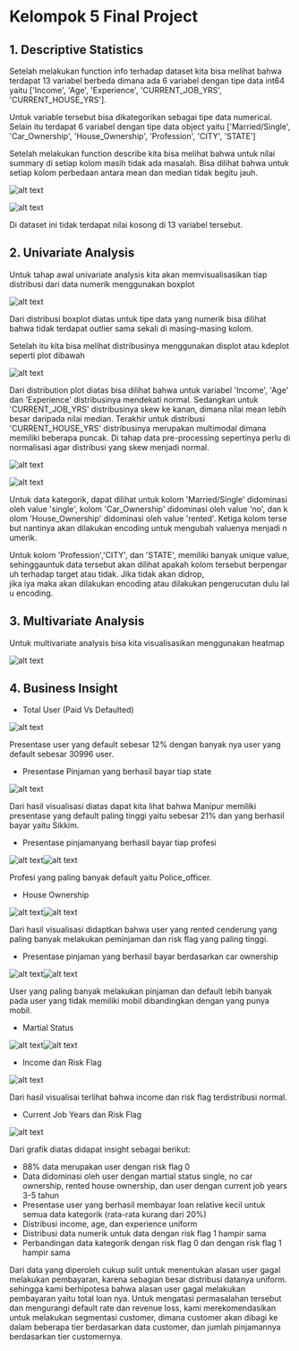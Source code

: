 # Kelompok 5 Final Project

## 1. Descriptive Statistics

Setelah melakukan function info terhadap dataset kita bisa melihat bahwa terdapat 13 variabel berbeda dimana ada 6 variabel dengan tipe data int64 yaitu ['Income', 'Age', 'Experience', 'CURRENT_JOB_YRS', 'CURRENT_HOUSE_YRS']. 

Untuk variable tersebut bisa dikategorikan sebagai tipe data numerical. Selain itu terdapat 6 variabel dengan tipe data object yaitu ['Married/Single', 'Car_Ownership', 'House_Ownership', 'Profession', 'CITY', 'STATE']

Setelah melakukan function describe kita bisa melihat bahwa untuk nilai summary di setiap kolom masih tidak ada masalah. Bisa dilihat bahwa untuk setiap kolom perbedaan antara mean dan median tidak begitu jauh.

![alt text](https://github.com/drestantav/raka_project_repo/blob/main/gambar/p1.png)

![alt text](https://github.com/drestantav/raka_project_repo/blob/main/gambar/p2.png)

Di dataset ini tidak terdapat nilai kosong di 13 variabel tersebut.

## 2. Univariate Analysis

Untuk tahap awal univariate analysis kita akan memvisualisasikan tiap distribusi dari data numerik menggunakan boxplot

![alt text](https://github.com/drestantav/raka_project_repo/blob/main/gambar/p3.png)

Dari distribusi boxplot diatas untuk tipe data yang numerik bisa dilihat bahwa tidak terdapat outlier sama sekali di masing-masing kolom. 

Setelah itu kita bisa melihat distribusinya menggunakan displot atau kdeplot seperti plot dibawah

![alt text](https://github.com/drestantav/raka_project_repo/blob/main/gambar/p4.png)

Dari distribution plot diatas bisa dilihat bahwa untuk variabel 'Income', 'Age' dan 'Experience' distribusinya mendekati normal. Sedangkan untuk 'CURRENT\_JOB\_YRS' distribusinya skew ke kanan, dimana nilai mean lebih besar daripada nilai median. Terakhir untuk distribusi 'CURRENT\_HOUSE\_YRS' distribusinya merupakan multimodal dimana memiliki beberapa puncak. Di tahap data pre-processing sepertinya perlu di normalisasi agar distribusi yang skew menjadi normal.

![alt text](https://github.com/drestantav/raka_project_repo/blob/main/gambar/p5.png)

![alt text](https://github.com/drestantav/raka_project_repo/blob/main/gambar/p6.png)

Untuk data kategorik, dapat dilihat untuk kolom 'Married/Single' didominasi oleh value 'single', kolom 'Car\_Ownership' didominasi oleh value 'no', dan kolom 'House\_Ownership' didominasi oleh value 'rented'. Ketiga kolom tersebut nantinya akan dilakukan encoding untuk mengubah valuenya menjadi numerik.

Untuk kolom 'Profession','CITY', dan 'STATE', memiliki banyak unique value, sehinggauntuk data tersebut akan dilihat apakah kolom tersebut berpengaruh terhadap target atau tidak. Jika tidak akan didrop, jika iya maka akan dilakukan encoding atau dilakukan pengerucutan dulu lalu encoding.

## 3. Multivariate Analysis

Untuk multivariate analysis bisa kita visualisasikan menggunakan heatmap

![alt text](https://github.com/drestantav/raka_project_repo/blob/main/gambar/p7.png)

## 4. Business Insight

- Total User (Paid Vs Defaulted)

![alt text](https://github.com/drestantav/raka_project_repo/blob/main/gambar/p8.png)

Presentase user yang default sebesar 12% dengan banyak nya user yang default sebesar 30996 user. 

- Presentase Pinjaman yang berhasil bayar tiap state

![alt text](https://github.com/drestantav/raka_project_repo/blob/main/gambar/p9.png)

Dari hasil visualisasi diatas dapat kita lihat bahwa Manipur memiliki presentase yang default paling tinggi yaitu sebesar 21% dan yang berhasil bayar yaitu Sikkim.

- Presentase pinjamanyang berhasil bayar tiap profesi

![alt text](https://github.com/drestantav/raka_project_repo/blob/main/gambar/p10.png)![alt text](https://github.com/drestantav/raka_project_repo/blob/main/gambar/p11.png)

Profesi yang paling banyak default yaitu Police\_officer.

- House Ownership

![alt text](https://github.com/drestantav/raka_project_repo/blob/main/gambar/p12.png)![alt text](https://github.com/drestantav/raka_project_repo/blob/main/gambar/p13.png)

Dari hasil visualisasi didaptkan bahwa user yang rented cenderung yang paling banyak melakukan peminjaman dan risk flag yang paling tinggi.

- Presentase pinjaman yang berhasil bayar berdasarkan car ownership

![alt text](https://github.com/drestantav/raka_project_repo/blob/main/gambar/p14.png)![alt text](https://github.com/drestantav/raka_project_repo/blob/main/gambar/p15.png)

User yang paling banyak melakukan pinjaman dan default lebih banyak pada user yang tidak memiliki mobil dibandingkan dengan yang punya mobil. 

- Martial Status

![alt text](https://github.com/drestantav/raka_project_repo/blob/main/gambar/p16.png)![alt text](https://github.com/drestantav/raka_project_repo/blob/main/gambar/p17.png)

- Income dan Risk Flag

![alt text](https://github.com/drestantav/raka_project_repo/blob/main/gambar/p18.png)

Dari hasil visualisai terlihat bahwa income dan risk flag terdistribusi normal.

- Current Job Years dan Risk Flag

![alt text](https://github.com/drestantav/raka_project_repo/blob/main/gambar/p19.png)

Dari grafik diatas didapat insight sebagai berikut:

- 88% data merupakan user dengan risk flag 0
- Data didominasi oleh user dengan martial status single, no car ownership, rented house ownership, dan user dengan current job years 3-5 tahun
- Presentase user yang berhasil membayar loan relative kecil untuk semua data kategorik (rata-rata kurang dari 20%)
- Distribusi income, age, dan experience uniform
- Distribusi data numerik untuk data dengan risk flag 1 hampir sama
- Perbandingan data kategorik dengan risk flag 0 dan dengan risk flag 1 hampir sama

Dari data yang diperoleh cukup sulit untuk menentukan alasan user gagal melakukan pembayaran, karena sebagian besar distribusi datanya uniform. sehingga kami berhipotesa bahwa alasan user gagal melakukan pembayaran yaitu total loan nya. Untuk mengatasi permasalahan tersebut dan mengurangi default rate dan revenue loss, kami merekomendasikan untuk melakukan segmentasi customer, dimana customer akan dibagi ke dalam beberapa tier berdasarkan data customer, dan jumlah pinjamannya berdasarkan tier customernya.